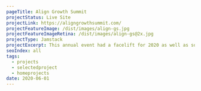 ```yaml
---
pageTitle: Align Growth Summit
projectStatus: Live Site
projectLink: https://aligngrowthsummit.com/
projectFeatureImage: /dist/images/align-gs.jpg
projectFeatureImageRetina: /dist/images/align-gs@2x.jpg
projectType: Jamstack
projectExcerpt: This annual event had a facelift for 2020 as well as some last minute changes due to the Covid-19 Pandemic. 
seoIndex: all
tags:
  - projects
  - selectedproject
  - homeprojects
date: 2020-06-01
---
```

